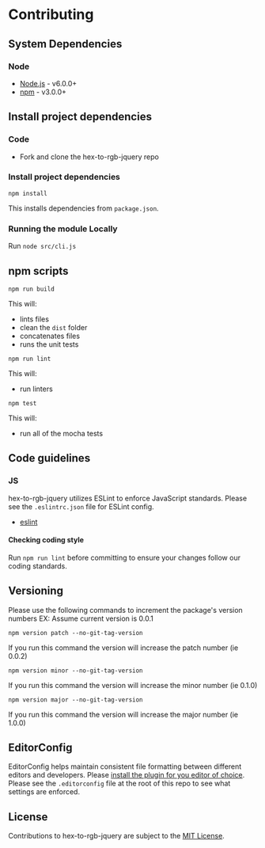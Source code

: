 # Contributing

## System Dependencies

### Node

* [Node.js](https://nodejs.org/) - v6.0.0+
* [npm](https://www.npmjs.com/) - v3.0.0+

## Install project dependencies

### Code

* Fork and clone the hex-to-rgb-jquery repo

### Install project dependencies

`npm install`

This installs dependencies from `package.json`.

### Running the module Locally

Run `node src/cli.js`

## npm scripts

`npm run build`

This will:

* lints files
* clean the `dist` folder
* concatenates files
* runs the unit tests

`npm run lint`

This will:

* run linters

`npm test`

This will:

* run all of the mocha tests

## Code guidelines

### JS

hex-to-rgb-jquery utilizes ESLint to enforce JavaScript standards. Please see the `.eslintrc.json` file for ESLint config.

* [eslint](https://github.com/eslint/eslint)

#### Checking coding style

Run `npm run lint` before committing to ensure your changes follow our coding standards.

## Versioning

Please use the following commands to increment the package's version numbers
EX: Assume current version is 0.0.1

`npm version patch --no-git-tag-version`

If you run this command the version will increase the patch number (ie 0.0.2)

`npm version minor --no-git-tag-version`

If you run this command the version will increase the minor number (ie 0.1.0)

`npm version major --no-git-tag-version`

If you run this command the version will increase the major number (ie 1.0.0)


## EditorConfig

EditorConfig helps maintain consistent file formatting between different editors and developers. Please [install the plugin for you editor of choice](https://editorconfig.org/#download). Please see the `.editorconfig` file at the root of this repo to see what settings are enforced.

## License

Contributions to hex-to-rgb-jquery are subject to the [MIT License](https://github.com/tclindner/hex-to-rgb-jquery/blob/master/LICENSE).
